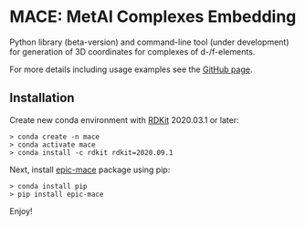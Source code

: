 # MACE: MetAl Complexes Embedding

Python library (beta-version) and command-line tool (under development) for generation of 3D coordinates for complexes of d-/f-elements.

For more details including usage examples see the [GitHub page](https://github.com/EPiCs-group/mace).


## Installation

Create new conda environment with [RDKit](http://anaconda.org/rdkit/rdkit) 2020.03.1 or later:

```
> conda create -n mace
> conda activate mace
> conda install -c rdkit rdkit=2020.09.1
```

Next, install [epic-mace](https://pypi.org/project/epic-mace) package using pip:

```
> conda install pip
> pip install epic-mace
```

Enjoy!

